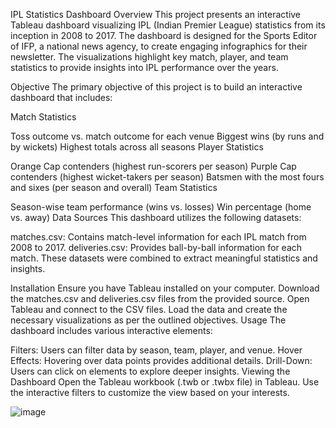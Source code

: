 IPL Statistics Dashboard
Overview
This project presents an interactive Tableau dashboard visualizing IPL (Indian Premier League) statistics from its inception in 2008 to 2017. The dashboard is designed for the Sports Editor of IFP, a national news agency, to create engaging infographics for their newsletter. The visualizations highlight key match, player, and team statistics to provide insights into IPL performance over the years.

Objective
The primary objective of this project is to build an interactive dashboard that includes:

Match Statistics

Toss outcome vs. match outcome for each venue
Biggest wins (by runs and by wickets)
Highest totals across all seasons
Player Statistics

Orange Cap contenders (highest run-scorers per season)
Purple Cap contenders (highest wicket-takers per season)
Batsmen with the most fours and sixes (per season and overall)
Team Statistics

Season-wise team performance (wins vs. losses)
Win percentage (home vs. away)
Data Sources
This dashboard utilizes the following datasets:

matches.csv: Contains match-level information for each IPL match from 2008 to 2017.
deliveries.csv: Provides ball-by-ball information for each match.
These datasets were combined to extract meaningful statistics and insights.

Installation
Ensure you have Tableau installed on your computer.
Download the matches.csv and deliveries.csv files from the provided source.
Open Tableau and connect to the CSV files.
Load the data and create the necessary visualizations as per the outlined objectives.
Usage
The dashboard includes various interactive elements:

Filters: Users can filter data by season, team, player, and venue.
Hover Effects: Hovering over data points provides additional details.
Drill-Down: Users can click on elements to explore deeper insights.
Viewing the Dashboard
Open the Tableau workbook (.twb or .twbx file) in Tableau.
Use the interactive filters to customize the view based on your interests.

![image](https://github.com/user-attachments/assets/49539c87-7d7b-4b15-b003-38617917a5df)

